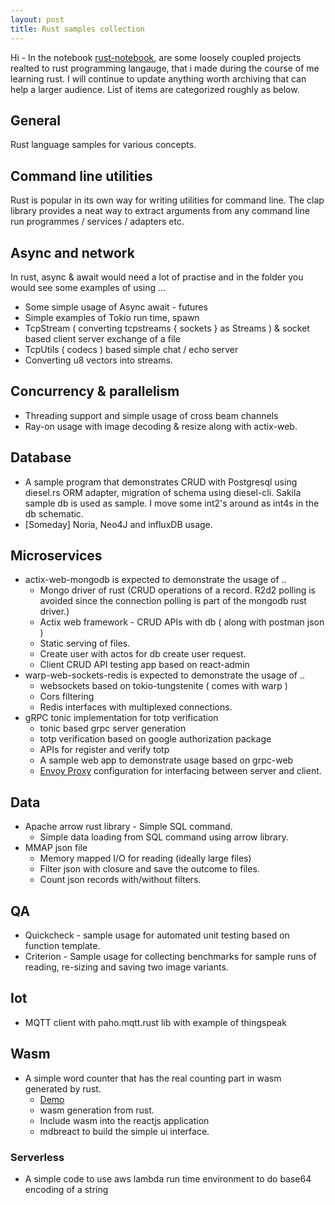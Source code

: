 ```yaml
---
layout: post
title: Rust samples collection
---
```


Hi - In the notebook [rust-notebook](https://github.com/vadhri/rust-notebook), are some loosely coupled projects realted to rust programming langauge, that i made during the course of me learning rust. I will continue to update anything worth archiving that can help a larger audience.
List of items are categorized roughly as below.

## General
Rust language samples for various concepts.

## Command line utilities

Rust is popular in its own way for writing utilities for command line. The clap library provides a neat way to extract arguments from any command line run programmes / services / adapters etc.

## Async and network
In rust, async & await would need a lot of practise and in the folder you would see some examples of using ...

 - Some simple usage of Async await - futures
 - Simple examples of Tokio run time, spawn  
 - TcpStream ( converting tcpstreams { sockets } as Streams ) & socket based client server exchange of a file
 - TcpUtils ( codecs ) based simple chat / echo server
 - Converting u8 vectors into streams.

## Concurrency & parallelism
- Threading support and simple usage of cross beam channels
- Ray-on usage with image decoding & resize along with actix-web.

## Database
- A sample program that demonstrates CRUD with Postgresql using diesel.rs ORM adapter, migration of schema using diesel-cli. Sakila sample db is used as sample. I move some int2's around as int4s in the db schematic.
- [Someday] Noria, Neo4J and influxDB usage.

## Microservices
- actix-web-mongodb is expected to demonstrate the usage of ..
	- Mongo driver of rust (CRUD operations of a record. R2d2 polling is avoided since the connection polling is part of the mongodb rust driver.)
    - Actix web framework - CRUD APIs with db ( along with postman json )
    - Static serving of files.
    - Create user with actos for db create user request.
    - Client CRUD API testing app based on react-admin
- warp-web-sockets-redis is expected to demonstrate the usage of ..
  - websockets based on tokio-tungstenite ( comes with warp )
  - Cors filtering
  - Redis interfaces with multiplexed connections.
- gRPC tonic implementation for totp verification
  - tonic based grpc server generation
  - totp verification based on google authorization package
  - APIs for register and verify totp
  - A sample web app to demonstrate usage based on grpc-web
  - [Envoy Proxy](https://www.envoyproxy.io/) configuration for interfacing between server and client.

## Data
- Apache arrow rust library - Simple SQL command.
  - Simple data loading from SQL command using arrow library.
- MMAP json file
  - Memory mapped I/O for reading (ideally large files)
  - Filter json with closure and save the outcome to files.
  - Count json records with/without filters.
## QA
- Quickcheck - sample usage for automated unit testing based on function template.
- Criterion - Sample usage for collecting benchmarks for sample runs of reading, re-sizing and saving two image variants.

## Iot
- MQTT client with paho.mqtt.rust lib with example of thingspeak

## Wasm
- A simple word counter that has the real counting part in wasm generated by rust.
  - [Demo](https://word-counter-seven.vercel.app/)
  - wasm generation from rust.
  - Include wasm into the reactjs application
  - mdbreact to build the simple ui interface.

### Serverless
- A simple code to use aws lambda run time environment to do base64 encoding of a string
